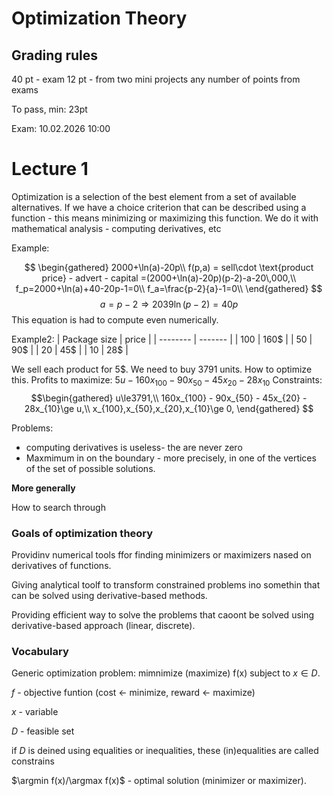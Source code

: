 
# Optimization Theory

## Grading rules

40 pt - exam
12 pt - from two mini projects
any number of points from exams

To pass, min: 23pt

Exam: 10.02.2026 10:00

# Lecture 1

Optimization is a selection of the best element from a set of available alternatives.
If we have a choice criterion that can be described using a function - this means minimizing or maximizing this function.
We do it with mathematical analysis - computing derivatives, etc

Example:

$$
\begin{gathered}
2000+\ln(a)-20p\\
f(p,a) = sell\cdot \text{product price} - advert - capital =(2000+\ln(a)-20p)(p-2)-a-20\,000,\\
f_p=2000+\ln(a)+40-20p-1=0\\    
f_a=\frac{p-2}{a}-1=0\\
\end{gathered}    
$$
$$
a=p-2\Rightarrow2039\ln(p-2)=40p
$$
This equation is had to compute even numerically.

Example2:
| Package size    | price |
| -------- | ------- |
| 100    | 160\$    |
| 50    | 90\$    |
| 20    | 45\$    |
| 10    | 28\$    |


We sell each product for 5\$. We need to buy 3791 units. How to optimize this.
Profits to maximize: $5u-160x_{100} - 90x_{50} - 45x_{20} - 28x_{10}$
Constraints:
$$\begin{gathered}
u\le3791,\\
160x_{100} - 90x_{50} - 45x_{20} - 28x_{10}\ge u,\\
x_{100},x_{50},x_{20},x_{10}\ge 0,
\end{gathered}
$$

Problems:
* computing derivatives is useless- the are never zero
* Maxmimum in on the boundary - more precisely, in one of the vertices of the set of possible solutions.

**More generally**

How to search through


### Goals of optimization theory

Providinv numerical tools ffor finding minimizers or maximizers nased on derivatives of functions.

Giving analytical toolf to transform constrained problems ino somethin that can be solved using derivative-based methods.

Providing efficient way to solve the problems that caoont be solved using derivative-based approach (linear, discrete).

### Vocabulary

Generic optimization problem: mimnimize (maximize) f(x) subject to $x\in D$.

$f$ - objective funtion (cost <- minimize, reward <- maximize)

$x$ - variable

$D$ - feasible set

if $D$ is deined using equalities or inequalities, these (in)equalities are called constrains

$\argmin f(x)/\argmax f(x)$ - optimal solution (minimizer or maximizer).